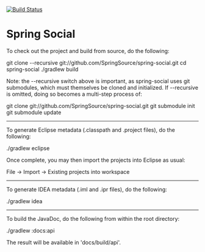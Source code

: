 [![Build Status](https://travis-ci.org/jonnybbb/spring-social-xing.svg?branch=master)](https://travis-ci.org/jonnybbb/spring-social-xing)

# Spring Social
To check out the project and build from source, do the following:

 git clone --recursive git://github.com/SpringSource/spring-social.git
 cd spring-social
 ./gradlew build

Note: the --recursive switch above is important, as spring-social uses
git submodules, which must themselves be cloned and initialized. If --recursive
is omitted, doing so becomes a multi-step process of: 

git clone git://github.com/SpringSource/spring-social.git
git submodule init
git submodule update

-------------------------------------------------------------------------------
To generate Eclipse metadata (.classpath and .project files), do the following:

 ./gradlew eclipse

Once complete, you may then import the projects into Eclipse as usual:

 File -> Import -> Existing projects into workspace

-------------------------------------------------------------------------------
To generate IDEA metadata (.iml and .ipr files), do the following:

 ./gradlew idea

-------------------------------------------------------------------------------
To build the JavaDoc, do the following from within the root directory:

 ./gradlew :docs:api

The result will be available in 'docs/build/api'.

